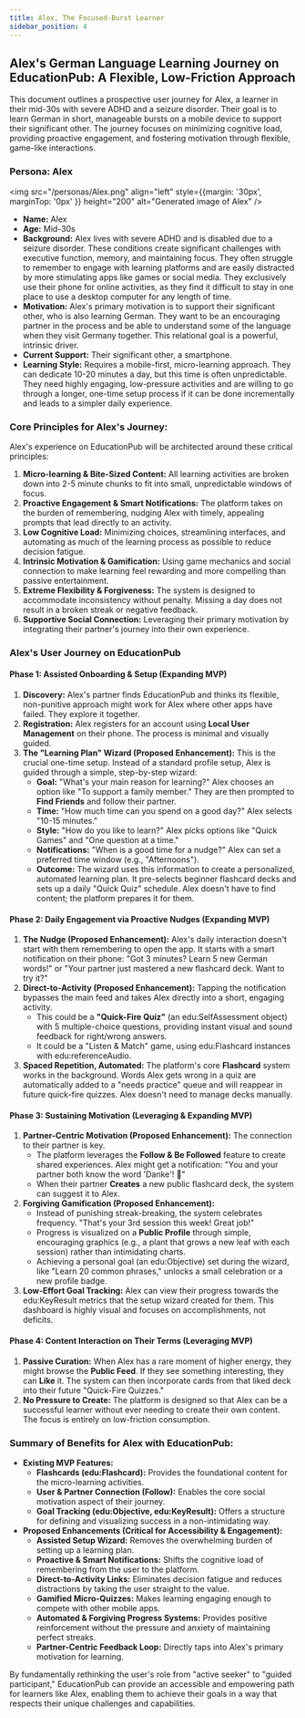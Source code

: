```yaml
---
title: Alex, The Focused-Burst Learner
sidebar_position: 4
---
```


## **Alex's German Language Learning Journey on EducationPub: A Flexible, Low-Friction Approach**

This document outlines a prospective user journey for Alex, a learner in their mid-30s with severe ADHD and a seizure disorder. Their goal is to learn German in short, manageable bursts on a mobile device to support their significant other. The journey focuses on minimizing cognitive load, providing proactive engagement, and fostering motivation through flexible, game-like interactions.

### **Persona: Alex**

<img src="/personas/Alex.png" align="left" style={{margin: '30px', marginTop: '0px' }} height="200" alt="Generated image of Alex" />

* **Name:** Alex  
* **Age:** Mid-30s  
* **Background:** Alex lives with severe ADHD and is disabled due to a seizure disorder. These conditions create significant challenges with executive function, memory, and maintaining focus. They often struggle to remember to engage with learning platforms and are easily distracted by more stimulating apps like games or social media. They exclusively use their phone for online activities, as they find it difficult to stay in one place to use a desktop computer for any length of time.  
* **Motivation:** Alex's primary motivation is to support their significant other, who is also learning German. They want to be an encouraging partner in the process and be able to understand some of the language when they visit Germany together. This relational goal is a powerful, intrinsic driver.  
* **Current Support:** Their significant other, a smartphone.  
* **Learning Style:** Requires a mobile-first, micro-learning approach. They can dedicate 10-20 minutes a day, but this time is often unpredictable. They need highly engaging, low-pressure activities and are willing to go through a longer, one-time setup process if it can be done incrementally and leads to a simpler daily experience.

### **Core Principles for Alex's Journey:**

Alex's experience on EducationPub will be architected around these critical principles:

1. **Micro-learning & Bite-Sized Content:** All learning activities are broken down into 2-5 minute chunks to fit into small, unpredictable windows of focus.  
2. **Proactive Engagement & Smart Notifications:** The platform takes on the burden of remembering, nudging Alex with timely, appealing prompts that lead directly to an activity.  
3. **Low Cognitive Load:** Minimizing choices, streamlining interfaces, and automating as much of the learning process as possible to reduce decision fatigue.  
4. **Intrinsic Motivation & Gamification:** Using game mechanics and social connection to make learning feel rewarding and more compelling than passive entertainment.  
5. **Extreme Flexibility & Forgiveness:** The system is designed to accommodate inconsistency without penalty. Missing a day does not result in a broken streak or negative feedback.  
6. **Supportive Social Connection:** Leveraging their primary motivation by integrating their partner's journey into their own experience.

### **Alex's User Journey on EducationPub**

#### **Phase 1: Assisted Onboarding & Setup (Expanding MVP)**

1. **Discovery:** Alex's partner finds EducationPub and thinks its flexible, non-punitive approach might work for Alex where other apps have failed. They explore it together.  
2. **Registration:** Alex registers for an account using **Local User Management** on their phone. The process is minimal and visually guided.  
3. **The "Learning Plan" Wizard (Proposed Enhancement):** This is the crucial one-time setup. Instead of a standard profile setup, Alex is guided through a simple, step-by-step wizard:  
   * **Goal:** "What's your main reason for learning?" Alex chooses an option like "To support a family member." They are then prompted to **Find Friends** and follow their partner.  
   * **Time:** "How much time can you spend on a good day?" Alex selects "10-15 minutes."  
   * **Style:** "How do you like to learn?" Alex picks options like "Quick Games" and "One question at a time."  
   * **Notifications:** "When is a good time for a nudge?" Alex can set a preferred time window (e.g., "Afternoons").  
   * **Outcome:** The wizard uses this information to create a personalized, automated learning plan. It pre-selects beginner flashcard decks and sets up a daily "Quick Quiz" schedule. Alex doesn't have to find content; the platform prepares it for them.

#### **Phase 2: Daily Engagement via Proactive Nudges (Expanding MVP)**

1. **The Nudge (Proposed Enhancement):** Alex's daily interaction doesn't start with them remembering to open the app. It starts with a smart notification on their phone: "Got 3 minutes? Learn 5 new German words\!" or "Your partner just mastered a new flashcard deck. Want to try it?"  
2. **Direct-to-Activity (Proposed Enhancement):** Tapping the notification bypasses the main feed and takes Alex directly into a short, engaging activity.  
   * This could be a **"Quick-Fire Quiz"** (an edu:SelfAssessment object) with 5 multiple-choice questions, providing instant visual and sound feedback for right/wrong answers.  
   * It could be a "Listen & Match" game, using edu:Flashcard instances with edu:referenceAudio.  
3. **Spaced Repetition, Automated:** The platform's core **Flashcard** system works in the background. Words Alex gets wrong in a quiz are automatically added to a "needs practice" queue and will reappear in future quick-fire quizzes. Alex doesn't need to manage decks manually.

#### **Phase 3: Sustaining Motivation (Leveraging & Expanding MVP)**

1. **Partner-Centric Motivation (Proposed Enhancement):** The connection to their partner is key.  
   * The platform leverages the **Follow & Be Followed** feature to create shared experiences. Alex might get a notification: "You and your partner both know the word 'Danke'\! 🎉"  
   * When their partner **Creates** a new public flashcard deck, the system can suggest it to Alex.  
2. **Forgiving Gamification (Proposed Enhancement):**  
   * Instead of punishing streak-breaking, the system celebrates frequency. "That's your 3rd session this week\! Great job\!"  
   * Progress is visualized on a **Public Profile** through simple, encouraging graphics (e.g., a plant that grows a new leaf with each session) rather than intimidating charts.  
   * Achieving a personal goal (an edu:Objective) set during the wizard, like "Learn 20 common phrases," unlocks a small celebration or a new profile badge.  
3. **Low-Effort Goal Tracking:** Alex can view their progress towards the edu:KeyResult metrics that the setup wizard created for them. This dashboard is highly visual and focuses on accomplishments, not deficits.

#### **Phase 4: Content Interaction on Their Terms (Leveraging MVP)**

1. **Passive Curation:** When Alex has a rare moment of higher energy, they might browse the **Public Feed**. If they see something interesting, they can **Like** it. The system can then incorporate cards from that liked deck into their future "Quick-Fire Quizzes."  
2. **No Pressure to Create:** The platform is designed so that Alex can be a successful learner without ever needing to create their own content. The focus is entirely on low-friction consumption.

### **Summary of Benefits for Alex with EducationPub:**

* **Existing MVP Features:**  
  * **Flashcards (edu:Flashcard):** Provides the foundational content for the micro-learning activities.  
  * **User & Partner Connection (Follow):** Enables the core social motivation aspect of their journey.  
  * **Goal Tracking (edu:Objective, edu:KeyResult):** Offers a structure for defining and visualizing success in a non-intimidating way.  
* **Proposed Enhancements (Critical for Accessibility & Engagement):**  
  * **Assisted Setup Wizard:** Removes the overwhelming burden of setting up a learning plan.  
  * **Proactive & Smart Notifications:** Shifts the cognitive load of remembering from the user to the platform.  
  * **Direct-to-Activity Links:** Eliminates decision fatigue and reduces distractions by taking the user straight to the value.  
  * **Gamified Micro-Quizzes:** Makes learning engaging enough to compete with other mobile apps.  
  * **Automated & Forgiving Progress Systems:** Provides positive reinforcement without the pressure and anxiety of maintaining perfect streaks.  
  * **Partner-Centric Feedback Loop:** Directly taps into Alex's primary motivation for learning.

By fundamentally rethinking the user's role from "active seeker" to "guided participant," EducationPub can provide an accessible and empowering path for learners like Alex, enabling them to achieve their goals in a way that respects their unique challenges and capabilities.